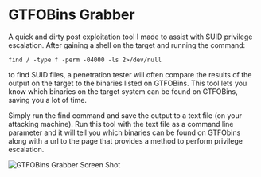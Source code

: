 # GTFOBins Grabber
A quick and dirty post exploitation tool I made to assist with SUID privilege escalation.
After gaining a shell on the target and running the command:

``` find / -type f -perm -04000 -ls 2>/dev/null ```

to find SUID files, a penetration tester will often compare the results of the output on the target to the binaries listed on GTFOBins. This tool lets you know which binaries on the target system can be found on GTFOBins, saving you a lot of time. 

Simply run the find command and save the output to a text file (on your attacking machine). Run this tool with the text file as a command line parameter and it will tell you which binaries can be found on GTFObins along with a url to the page that provides a method to perform privilege escalation.


![GTFOBins Grabber Screen Shot](https://i.imgur.com/lL4GQRZ.png)

